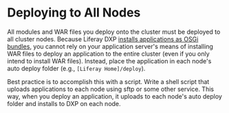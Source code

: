 # Deploying to All Nodes

All modules and WAR files you deploy onto the cluster must be deployed to all cluster nodes. Because Liferay DXP [installs applications as OSGi bundles](/docs/7-2/customization/-/knowledge_base/c/deploying-wars-wab-generator), you cannot rely on your application server's means of installing WAR files to deploy an application to the entire cluster (even if you only intend to install WAR files). Instead, place the application in each node's auto deploy folder (e.g., `[Liferay Home]/deploy`). 

Best practice is to accomplish this with a script. Write a shell script that uploads applications to each node using sftp or some other service. This way, when you deploy an application, it uploads to each node's auto deploy folder and installs to DXP on each node. 

